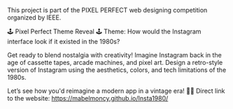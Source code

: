 This project is part of the PIXEL PERFECT web designing competition organized by IEEE.

🕹 Pixel Perfect Theme Reveal 🕹
Theme: How would the Instagram interface look if it existed in the 1980s? 

Get ready to blend nostalgia with creativity! Imagine Instagram back in the age of cassette tapes, arcade machines, and pixel art. Design a retro-style version of Instagram using the aesthetics, colors, and tech limitations of the 1980s.

Let’s see how you'd reimagine a modern app in a vintage era! 🎨💾
Direct link to the website: https://mabelmoncy.github.io/Insta1980/
